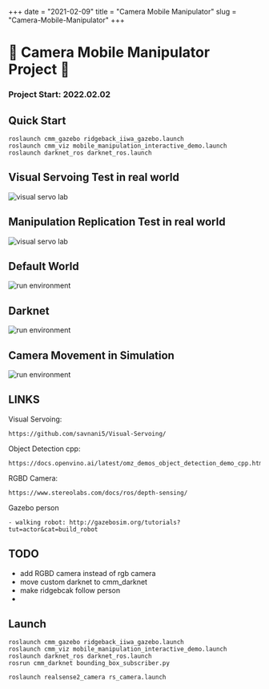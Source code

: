 +++
date = "2021-02-09"
title = "Camera Mobile Manipulator"
slug = "Camera-Mobile-Manipulator"
+++

# :movie_camera: Camera Mobile Manipulator Project :movie_camera:


### Project Start: 2022.02.02


## Quick Start

    roslaunch cmm_gazebo ridgeback_iiwa_gazebo.launch 
    roslaunch cmm_viz mobile_manipulation_interactive_demo.launch
    roslaunch darknet_ros darknet_ros.launch 

## Visual Servoing Test in real world 
![visual servo lab](/img/cmm_2.gif)

## Manipulation Replication Test in real world 
![visual servo lab](/img/cmm_1.gif)

## Default World 
![run environment](/img/env.png)

## Darknet 
![run environment](/img/darknet.png)

## Camera Movement in Simulation 
![run environment](/img/cmm_4.gif)



## LINKS 

Visual Servoing:

    https://github.com/savnani5/Visual-Servoing/

Object Detection cpp:

    https://docs.openvino.ai/latest/omz_demos_object_detection_demo_cpp.html

RGBD Camera:

    https://www.stereolabs.com/docs/ros/depth-sensing/


Gazebo person 

    - walking robot: http://gazebosim.org/tutorials?tut=actor&cat=build_robot


## TODO
- add RGBD camera instead of rgb camera
- move custom darknet to cmm_darknet
- make ridgebcak follow person 
- 

## Launch
    roslaunch cmm_gazebo ridgeback_iiwa_gazebo.launch 
    roslaunch cmm_viz mobile_manipulation_interactive_demo.launch 
    roslaunch darknet_ros darknet_ros.launch 
    rosrun cmm_darknet bounding_box_subscriber.py 

    roslaunch realsense2_camera rs_camera.launch